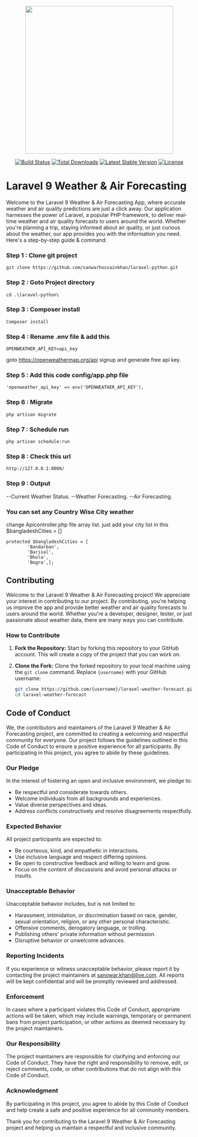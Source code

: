 <p align="center"/><a href="https://laravel.com" target="_blank">
    <img src="https://raw.githubusercontent.com/laravel/art/master/logo-lockup/5%20SVG/2%20CMYK/1%20Full%20Color/laravel-logolockup-cmyk-red.svg" width="400">
</a></p>

<p align="center">
<a href="https://travis-ci.org/laravel/framework"><img src="https://travis-ci.org/laravel/framework.svg" alt="Build Status"></a>
<a href="https://packagist.org/packages/laravel/framework"><img src="https://img.shields.io/packagist/dt/laravel/framework" alt="Total Downloads"></a>
<a href="https://packagist.org/packages/laravel/framework"><img src="https://img.shields.io/packagist/v/laravel/framework" alt="Latest Stable Version"></a>
<a href="https://packagist.org/packages/laravel/framework"><img src="https://img.shields.io/packagist/l/laravel/framework" alt="License"></a>
</p>

# Laravel 9 Weather & Air Forecasting

Welcome to the Laravel 9 Weather & Air Forecasting App, where accurate weather and air quality predictions are just a click away. Our application harnesses the power of Laravel, a popular PHP framework, to deliver real-time weather and air quality forecasts to users around the world. Whether you're planning a trip, staying informed about air quality, or just curious about the weather, our app provides you with the information you need.
Here's a step-by-step guide & command:

### Step 1 : Clone git project
```
git clone https://github.com/sanwarhossainkhan/laravel-python.git
```
### Step 2 : Goto Project directory
```
cd .\laravel-python\
```

### Step 3 : Composer install
```
Composer install
```

### Step 4 : Rename .env file & add this

```
OPENWEATHER_API_KEY=api_key
```
goto https://openweathermap.org/api signup and generate free api key. 

### Step 5 :  Add this code config/app.php file 

```
'openweather_api_key' => env('OPENWEATHER_API_KEY'),
```

### Step 6 :  Migrate

```
php artisan migrate
```

### Step 7 :  Schedule run

```
php artisan schedule:run 
```

### Step 8 :  Check this url

```
http://127.0.0.1:8000/
```

### Step 9 :  Output

--Current Weather Status.
--Weather Forecasting.
--Air Forecasting.

###  You can set any Country Wise City weather

change Apicontroller.php file array list. just add your city list in this $bangladeshCities = []

```
protected $bangladeshCities = [
        'Bandarban',
        'Barisal',
        'Bhola',
        'Bogra',];
```

## Contributing

Welcome to the Laravel 9 Weather & Air Forecasting project! We appreciate your interest in contributing to our project. By contributing, you're helping us improve the app and provide better weather and air quality forecasts to users around the world. Whether you're a developer, designer, tester, or just passionate about weather data, there are many ways you can contribute.

### How to Contribute

1. **Fork the Repository:** Start by forking this repository to your GitHub account. This will create a copy of the project that you can work on.

2. **Clone the Fork:** Clone the forked repository to your local machine using the `git clone` command. Replace `{username}` with your GitHub username:

   ```bash
   git clone https://github.com/{username}/laravel-weather-forecast.git
   cd laravel-weather-forecast


## Code of Conduct

We, the contributors and maintainers of the Laravel 9 Weather & Air Forecasting project, are committed to creating a welcoming and respectful community for everyone. Our project follows the guidelines outlined in this Code of Conduct to ensure a positive experience for all participants. By participating in this project, you agree to abide by these guidelines.

### Our Pledge

In the interest of fostering an open and inclusive environment, we pledge to:

- Be respectful and considerate towards others.
- Welcome individuals from all backgrounds and experiences.
- Value diverse perspectives and ideas.
- Address conflicts constructively and resolve disagreements respectfully.

### Expected Behavior

All project participants are expected to:

- Be courteous, kind, and empathetic in interactions.
- Use inclusive language and respect differing opinions.
- Be open to constructive feedback and willing to learn and grow.
- Focus on the content of discussions and avoid personal attacks or insults.

### Unacceptable Behavior

Unacceptable behavior includes, but is not limited to:

- Harassment, intimidation, or discrimination based on race, gender, sexual orientation, religion, or any other personal characteristic.
- Offensive comments, derogatory language, or trolling.
- Publishing others' private information without permission.
- Disruptive behavior or unwelcome advances.

### Reporting Incidents

If you experience or witness unacceptable behavior, please report it by contacting the project maintainers at [sanowar.khan@live.com](mailto:sanowar.khan@live.com). All reports will be kept confidential and will be promptly reviewed and addressed.

### Enforcement

In cases where a participant violates this Code of Conduct, appropriate actions will be taken, which may include warnings, temporary or permanent bans from project participation, or other actions as deemed necessary by the project maintainers.

### Our Responsibility

The project maintainers are responsible for clarifying and enforcing our Code of Conduct. They have the right and responsibility to remove, edit, or reject comments, code, or other contributions that do not align with this Code of Conduct.

### Acknowledgment

By participating in this project, you agree to abide by this Code of Conduct and help create a safe and positive experience for all community members.

Thank you for contributing to the Laravel 9 Weather & Air Forecasting project and helping us maintain a respectful and inclusive community.

